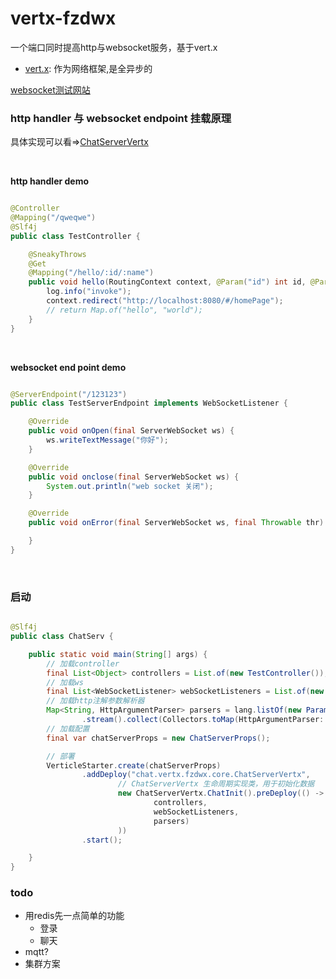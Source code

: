 # vertx-fzdwx

一个端口同时提高http与websocket服务，基于vert.x

- [vert.x](https://github.com/eclipse-vertx/vert.x): 作为网络框架,是全异步的

[websocket测试网站](http://www.easyswoole.com/wstool.html)

### http handler 与 websocket endpoint 挂载原理

具体实现可以看=>[ChatServerVertx](https://github.com/fzdwx/chat/blob/3c3ed609b330bee8e818bb4808eb1c9017ac0602/serv/src/main/java/vertx/fzdwx/cn/serv/core/verticle/ChatServerVertx.java)
<br>

<br>

**http handler demo**

```java

@Controller
@Mapping("/qweqwe")
@Slf4j
public class TestController {

    @SneakyThrows
    @Get
    @Mapping("/hello/:id/:name")
    public void hello(RoutingContext context, @Param("id") int id, @Param("name") String name) {
        log.info("invoke");
        context.redirect("http://localhost:8080/#/homePage");
        // return Map.of("hello", "world");
    }
}
```

<br>

**websocket end point demo**

```java

@ServerEndpoint("/123123")
public class TestServerEndpoint implements WebSocketListener {

    @Override
    public void onOpen(final ServerWebSocket ws) {
        ws.writeTextMessage("你好");
    }

    @Override
    public void onclose(final ServerWebSocket ws) {
        System.out.println("web socket 关闭");
    }

    @Override
    public void onError(final ServerWebSocket ws, final Throwable thr) {

    }
}
```

<br>

### 启动

```java

@Slf4j
public class ChatServ {

    public static void main(String[] args) {
        // 加载controller
        final List<Object> controllers = List.of(new TestController());
        // 加载ws
        final List<WebSocketListener> webSocketListeners = List.of(new TestServerEndpoint());
        // 加载http注解参数解析器
        Map<String, HttpArgumentParser> parsers = lang.listOf(new ParamParser(), new RoutingContextParser())
                .stream().collect(Collectors.toMap(HttpArgumentParser::type, Function.identity()));
        // 加载配置
        final var chatServerProps = new ChatServerProps();

        // 部署
        VerticleStarter.create(chatServerProps)
                .addDeploy("chat.vertx.fzdwx.core.ChatServerVertx",
                        // ChatServerVertx 生命周期实现类，用于初始化数据
                        new ChatServerVertx.ChatInit().preDeploy(() -> listOf(chatServerProps,
                                controllers,
                                webSocketListeners,
                                parsers)
                        ))
                .start();

    }
}
```

### todo

- 用redis先一点简单的功能
    - 登录
    - 聊天
- mqtt?
- 集群方案